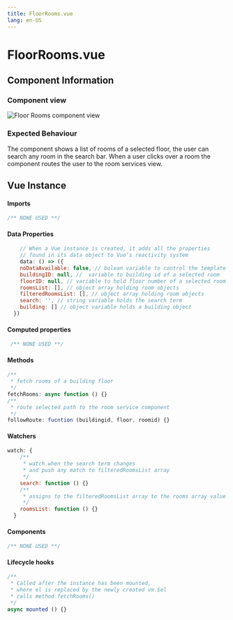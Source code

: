 ```yaml
---
title: FloorRooms.vue
lang: en-US
---
```

# FloorRooms.vue 
## Component Information
### Component view
![Floor Rooms component view](/InformationBaseRooms.PNG)
### Expected Behaviour
The component shows a list of rooms of a selected floor, the user can search any room in the search bar. When a user clicks over a room the component routes the user to the room services view.


## Vue Instance
#### Imports
``` js
/** NONE USED **/
```
#### Data Properties
``` js
    // When a Vue instance is created, it adds all the properties  
    // found in its data object to Vue’s reactivity system
    data: () => ({
    noDataAvailable: false, // bolean variable to control the template to be rendered
    buildingID: null, //  variable to building id of a selected room
    floorID: null, // variable to hold floor number of a selected room
    roomsList: [], // object array holding room objects
    filteredRoomsList: [], // object array holding room objects
    search: '', // string variable holds the search term
    building: [] // object variable holds a building object
  })
```
#### Computed properties 
``` js
 /** NONE USED **/
```

#### Methods
``` js
/**
 * fetch rooms of a building floor
 */
fetchRooms: async function () {}
/**
 * route selected path to the room service component
 */
followRoute: fucntion (buildingid, floor, roomid) {}
```
#### Watchers
``` js
watch: {
    /**
     * watch when the search term changes
     * and push any match to filteredRoomsList array
     */
    search: function () {}
    /**
     * assigns to the filteredRoomsList array to the rooms array value 
     */
    roomsList: function () {}
  }
```
#### Components
``` js
/** NONE USED **/
```
#### Lifecycle hooks
``` js
/**
 * Called after the instance has been mounted, 
 * where el is replaced by the newly created vm.$el
 * calls method fetchRooms()
 */
async mounted () {}
```
